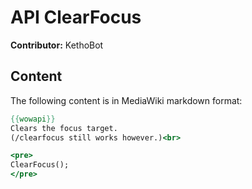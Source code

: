 # API ClearFocus

**Contributor:** KethoBot

## Content

The following content is in MediaWiki markdown format:

```mediawiki
{{wowapi}}
Clears the focus target.
(/clearfocus still works however.)<br>

<pre>
ClearFocus();
</pre>
```